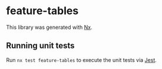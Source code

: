 # feature-tables

This library was generated with [Nx](https://nx.dev).

## Running unit tests

Run `nx test feature-tables` to execute the unit tests via [Jest](https://jestjs.io).
